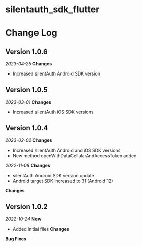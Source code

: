 # silentauth_sdk_flutter
# Change Log
## Version 1.0.6
_2023-04-25_
**Changes**
- Increased silentAuth Android SDK version
## Version 1.0.5
_2023-03-01_
**Changes**
- Increased silentAuth iOS SDK versions

## Version 1.0.4
_2023-02-02_
**Changes**
- Increased silentAuth Android and iOS SDK versions
- New method openWithDataCellularAndAccessToken added

_2022-11-08_
**Changes**
- silentAuth Android SDK version update
- Android target SDK increased to 31 (Android 12)

**Changes**
## Version 1.0.2
_2022-10-24_
**New**
- Added initial files
**Changes**

**Bug Fixes**

